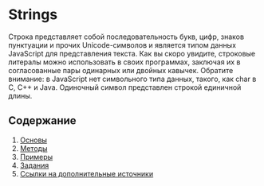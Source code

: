 # Strings

Строка представляет собой последовательность букв, цифр, знаков пунктуации и прочих Unicode-символов и является типом данных JavaScript для представления текста. Как вы скоро увидите, строковые литералы можно использовать в своих программах, заключая их в согласованные пары одинарных или двойных кавычек. Обратите внимание: в JavaScript нет символьного типа данных, такого, как char в C, C++ и Java. Одиночный символ представлен строкой единичной длины.

## Содержание

1. [Основы](basics.md)
2. [Методы](methods.md)
3. [Примеры](examples.md)
4. [Задания]()
5. [Ссылки на дополнительные источники](references.md)

